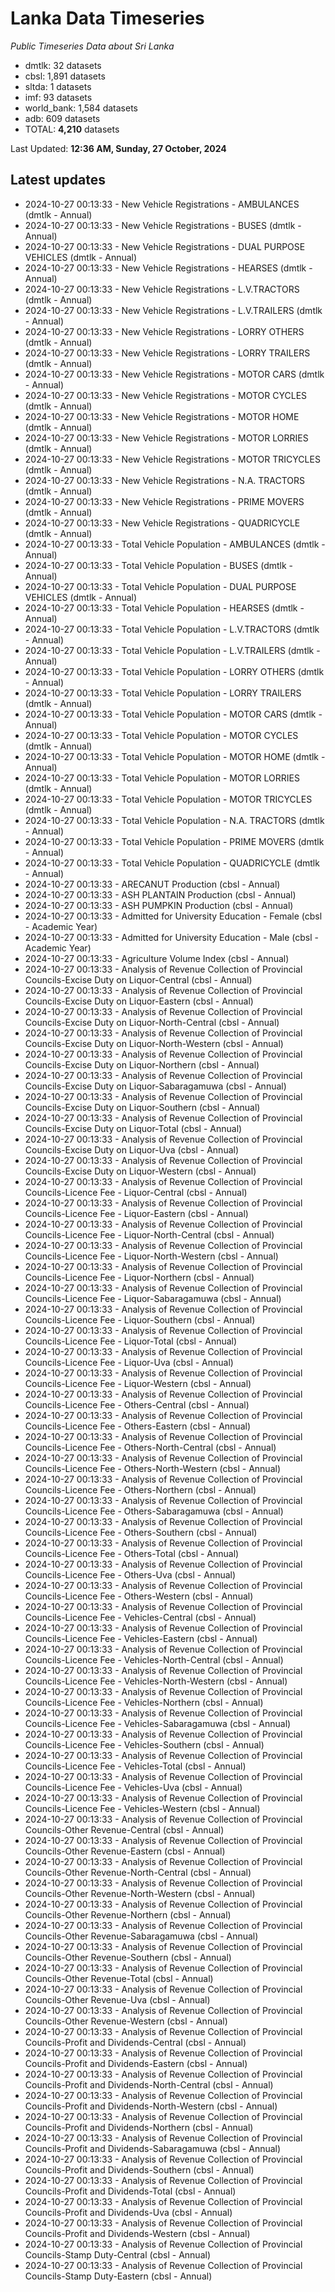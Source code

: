 # Lanka Data Timeseries
*Public Timeseries Data about Sri Lanka*

* dmtlk: 32 datasets
* cbsl: 1,891 datasets
* sltda: 1 datasets
* imf: 93 datasets
* world_bank: 1,584 datasets
* adb: 609 datasets
* TOTAL: **4,210** datasets

Last Updated: **12:36 AM, Sunday, 27 October, 2024**

## Latest updates

* 2024-10-27 00:13:33 - New Vehicle Registrations - AMBULANCES (dmtlk - Annual)
* 2024-10-27 00:13:33 - New Vehicle Registrations - BUSES (dmtlk - Annual)
* 2024-10-27 00:13:33 - New Vehicle Registrations - DUAL PURPOSE VEHICLES (dmtlk - Annual)
* 2024-10-27 00:13:33 - New Vehicle Registrations - HEARSES (dmtlk - Annual)
* 2024-10-27 00:13:33 - New Vehicle Registrations - L.V.TRACTORS (dmtlk - Annual)
* 2024-10-27 00:13:33 - New Vehicle Registrations - L.V.TRAILERS (dmtlk - Annual)
* 2024-10-27 00:13:33 - New Vehicle Registrations - LORRY OTHERS (dmtlk - Annual)
* 2024-10-27 00:13:33 - New Vehicle Registrations - LORRY TRAILERS (dmtlk - Annual)
* 2024-10-27 00:13:33 - New Vehicle Registrations - MOTOR CARS (dmtlk - Annual)
* 2024-10-27 00:13:33 - New Vehicle Registrations - MOTOR CYCLES (dmtlk - Annual)
* 2024-10-27 00:13:33 - New Vehicle Registrations - MOTOR HOME (dmtlk - Annual)
* 2024-10-27 00:13:33 - New Vehicle Registrations - MOTOR LORRIES (dmtlk - Annual)
* 2024-10-27 00:13:33 - New Vehicle Registrations - MOTOR TRICYCLES (dmtlk - Annual)
* 2024-10-27 00:13:33 - New Vehicle Registrations - N.A. TRACTORS (dmtlk - Annual)
* 2024-10-27 00:13:33 - New Vehicle Registrations - PRIME MOVERS (dmtlk - Annual)
* 2024-10-27 00:13:33 - New Vehicle Registrations - QUADRICYCLE (dmtlk - Annual)
* 2024-10-27 00:13:33 - Total Vehicle Population - AMBULANCES (dmtlk - Annual)
* 2024-10-27 00:13:33 - Total Vehicle Population - BUSES (dmtlk - Annual)
* 2024-10-27 00:13:33 - Total Vehicle Population - DUAL PURPOSE VEHICLES (dmtlk - Annual)
* 2024-10-27 00:13:33 - Total Vehicle Population - HEARSES (dmtlk - Annual)
* 2024-10-27 00:13:33 - Total Vehicle Population - L.V.TRACTORS (dmtlk - Annual)
* 2024-10-27 00:13:33 - Total Vehicle Population - L.V.TRAILERS (dmtlk - Annual)
* 2024-10-27 00:13:33 - Total Vehicle Population - LORRY OTHERS (dmtlk - Annual)
* 2024-10-27 00:13:33 - Total Vehicle Population - LORRY TRAILERS (dmtlk - Annual)
* 2024-10-27 00:13:33 - Total Vehicle Population - MOTOR CARS (dmtlk - Annual)
* 2024-10-27 00:13:33 - Total Vehicle Population - MOTOR CYCLES (dmtlk - Annual)
* 2024-10-27 00:13:33 - Total Vehicle Population - MOTOR HOME (dmtlk - Annual)
* 2024-10-27 00:13:33 - Total Vehicle Population - MOTOR LORRIES (dmtlk - Annual)
* 2024-10-27 00:13:33 - Total Vehicle Population - MOTOR TRICYCLES (dmtlk - Annual)
* 2024-10-27 00:13:33 - Total Vehicle Population - N.A. TRACTORS (dmtlk - Annual)
* 2024-10-27 00:13:33 - Total Vehicle Population - PRIME MOVERS (dmtlk - Annual)
* 2024-10-27 00:13:33 - Total Vehicle Population - QUADRICYCLE (dmtlk - Annual)
* 2024-10-27 00:13:33 - ARECANUT Production (cbsl - Annual)
* 2024-10-27 00:13:33 - ASH PLANTAIN Production (cbsl - Annual)
* 2024-10-27 00:13:33 - ASH PUMPKIN Production (cbsl - Annual)
* 2024-10-27 00:13:33 - Admitted for University Education - Female (cbsl - Academic Year)
* 2024-10-27 00:13:33 - Admitted for University Education - Male (cbsl - Academic Year)
* 2024-10-27 00:13:33 - Agriculture Volume Index (cbsl - Annual)
* 2024-10-27 00:13:33 - Analysis of Revenue Collection of Provincial Councils-Excise Duty on Liquor-Central (cbsl - Annual)
* 2024-10-27 00:13:33 - Analysis of Revenue Collection of Provincial Councils-Excise Duty on Liquor-Eastern (cbsl - Annual)
* 2024-10-27 00:13:33 - Analysis of Revenue Collection of Provincial Councils-Excise Duty on Liquor-North-Central (cbsl - Annual)
* 2024-10-27 00:13:33 - Analysis of Revenue Collection of Provincial Councils-Excise Duty on Liquor-North-Western (cbsl - Annual)
* 2024-10-27 00:13:33 - Analysis of Revenue Collection of Provincial Councils-Excise Duty on Liquor-Northern (cbsl - Annual)
* 2024-10-27 00:13:33 - Analysis of Revenue Collection of Provincial Councils-Excise Duty on Liquor-Sabaragamuwa (cbsl - Annual)
* 2024-10-27 00:13:33 - Analysis of Revenue Collection of Provincial Councils-Excise Duty on Liquor-Southern (cbsl - Annual)
* 2024-10-27 00:13:33 - Analysis of Revenue Collection of Provincial Councils-Excise Duty on Liquor-Total (cbsl - Annual)
* 2024-10-27 00:13:33 - Analysis of Revenue Collection of Provincial Councils-Excise Duty on Liquor-Uva (cbsl - Annual)
* 2024-10-27 00:13:33 - Analysis of Revenue Collection of Provincial Councils-Excise Duty on Liquor-Western (cbsl - Annual)
* 2024-10-27 00:13:33 - Analysis of Revenue Collection of Provincial Councils-Licence Fee - Liquor-Central (cbsl - Annual)
* 2024-10-27 00:13:33 - Analysis of Revenue Collection of Provincial Councils-Licence Fee - Liquor-Eastern (cbsl - Annual)
* 2024-10-27 00:13:33 - Analysis of Revenue Collection of Provincial Councils-Licence Fee - Liquor-North-Central (cbsl - Annual)
* 2024-10-27 00:13:33 - Analysis of Revenue Collection of Provincial Councils-Licence Fee - Liquor-North-Western (cbsl - Annual)
* 2024-10-27 00:13:33 - Analysis of Revenue Collection of Provincial Councils-Licence Fee - Liquor-Northern (cbsl - Annual)
* 2024-10-27 00:13:33 - Analysis of Revenue Collection of Provincial Councils-Licence Fee - Liquor-Sabaragamuwa (cbsl - Annual)
* 2024-10-27 00:13:33 - Analysis of Revenue Collection of Provincial Councils-Licence Fee - Liquor-Southern (cbsl - Annual)
* 2024-10-27 00:13:33 - Analysis of Revenue Collection of Provincial Councils-Licence Fee - Liquor-Total (cbsl - Annual)
* 2024-10-27 00:13:33 - Analysis of Revenue Collection of Provincial Councils-Licence Fee - Liquor-Uva (cbsl - Annual)
* 2024-10-27 00:13:33 - Analysis of Revenue Collection of Provincial Councils-Licence Fee - Liquor-Western (cbsl - Annual)
* 2024-10-27 00:13:33 - Analysis of Revenue Collection of Provincial Councils-Licence Fee - Others-Central (cbsl - Annual)
* 2024-10-27 00:13:33 - Analysis of Revenue Collection of Provincial Councils-Licence Fee - Others-Eastern (cbsl - Annual)
* 2024-10-27 00:13:33 - Analysis of Revenue Collection of Provincial Councils-Licence Fee - Others-North-Central (cbsl - Annual)
* 2024-10-27 00:13:33 - Analysis of Revenue Collection of Provincial Councils-Licence Fee - Others-North-Western (cbsl - Annual)
* 2024-10-27 00:13:33 - Analysis of Revenue Collection of Provincial Councils-Licence Fee - Others-Northern (cbsl - Annual)
* 2024-10-27 00:13:33 - Analysis of Revenue Collection of Provincial Councils-Licence Fee - Others-Sabaragamuwa (cbsl - Annual)
* 2024-10-27 00:13:33 - Analysis of Revenue Collection of Provincial Councils-Licence Fee - Others-Southern (cbsl - Annual)
* 2024-10-27 00:13:33 - Analysis of Revenue Collection of Provincial Councils-Licence Fee - Others-Total (cbsl - Annual)
* 2024-10-27 00:13:33 - Analysis of Revenue Collection of Provincial Councils-Licence Fee - Others-Uva (cbsl - Annual)
* 2024-10-27 00:13:33 - Analysis of Revenue Collection of Provincial Councils-Licence Fee - Others-Western (cbsl - Annual)
* 2024-10-27 00:13:33 - Analysis of Revenue Collection of Provincial Councils-Licence Fee - Vehicles-Central (cbsl - Annual)
* 2024-10-27 00:13:33 - Analysis of Revenue Collection of Provincial Councils-Licence Fee - Vehicles-Eastern (cbsl - Annual)
* 2024-10-27 00:13:33 - Analysis of Revenue Collection of Provincial Councils-Licence Fee - Vehicles-North-Central (cbsl - Annual)
* 2024-10-27 00:13:33 - Analysis of Revenue Collection of Provincial Councils-Licence Fee - Vehicles-North-Western (cbsl - Annual)
* 2024-10-27 00:13:33 - Analysis of Revenue Collection of Provincial Councils-Licence Fee - Vehicles-Northern (cbsl - Annual)
* 2024-10-27 00:13:33 - Analysis of Revenue Collection of Provincial Councils-Licence Fee - Vehicles-Sabaragamuwa (cbsl - Annual)
* 2024-10-27 00:13:33 - Analysis of Revenue Collection of Provincial Councils-Licence Fee - Vehicles-Southern (cbsl - Annual)
* 2024-10-27 00:13:33 - Analysis of Revenue Collection of Provincial Councils-Licence Fee - Vehicles-Total (cbsl - Annual)
* 2024-10-27 00:13:33 - Analysis of Revenue Collection of Provincial Councils-Licence Fee - Vehicles-Uva (cbsl - Annual)
* 2024-10-27 00:13:33 - Analysis of Revenue Collection of Provincial Councils-Licence Fee - Vehicles-Western (cbsl - Annual)
* 2024-10-27 00:13:33 - Analysis of Revenue Collection of Provincial Councils-Other Revenue-Central (cbsl - Annual)
* 2024-10-27 00:13:33 - Analysis of Revenue Collection of Provincial Councils-Other Revenue-Eastern (cbsl - Annual)
* 2024-10-27 00:13:33 - Analysis of Revenue Collection of Provincial Councils-Other Revenue-North-Central (cbsl - Annual)
* 2024-10-27 00:13:33 - Analysis of Revenue Collection of Provincial Councils-Other Revenue-North-Western (cbsl - Annual)
* 2024-10-27 00:13:33 - Analysis of Revenue Collection of Provincial Councils-Other Revenue-Northern (cbsl - Annual)
* 2024-10-27 00:13:33 - Analysis of Revenue Collection of Provincial Councils-Other Revenue-Sabaragamuwa (cbsl - Annual)
* 2024-10-27 00:13:33 - Analysis of Revenue Collection of Provincial Councils-Other Revenue-Southern (cbsl - Annual)
* 2024-10-27 00:13:33 - Analysis of Revenue Collection of Provincial Councils-Other Revenue-Total (cbsl - Annual)
* 2024-10-27 00:13:33 - Analysis of Revenue Collection of Provincial Councils-Other Revenue-Uva (cbsl - Annual)
* 2024-10-27 00:13:33 - Analysis of Revenue Collection of Provincial Councils-Other Revenue-Western (cbsl - Annual)
* 2024-10-27 00:13:33 - Analysis of Revenue Collection of Provincial Councils-Profit and Dividends-Central (cbsl - Annual)
* 2024-10-27 00:13:33 - Analysis of Revenue Collection of Provincial Councils-Profit and Dividends-Eastern (cbsl - Annual)
* 2024-10-27 00:13:33 - Analysis of Revenue Collection of Provincial Councils-Profit and Dividends-North-Central (cbsl - Annual)
* 2024-10-27 00:13:33 - Analysis of Revenue Collection of Provincial Councils-Profit and Dividends-North-Western (cbsl - Annual)
* 2024-10-27 00:13:33 - Analysis of Revenue Collection of Provincial Councils-Profit and Dividends-Northern (cbsl - Annual)
* 2024-10-27 00:13:33 - Analysis of Revenue Collection of Provincial Councils-Profit and Dividends-Sabaragamuwa (cbsl - Annual)
* 2024-10-27 00:13:33 - Analysis of Revenue Collection of Provincial Councils-Profit and Dividends-Southern (cbsl - Annual)
* 2024-10-27 00:13:33 - Analysis of Revenue Collection of Provincial Councils-Profit and Dividends-Total (cbsl - Annual)
* 2024-10-27 00:13:33 - Analysis of Revenue Collection of Provincial Councils-Profit and Dividends-Uva (cbsl - Annual)
* 2024-10-27 00:13:33 - Analysis of Revenue Collection of Provincial Councils-Profit and Dividends-Western (cbsl - Annual)
* 2024-10-27 00:13:33 - Analysis of Revenue Collection of Provincial Councils-Stamp Duty-Central (cbsl - Annual)
* 2024-10-27 00:13:33 - Analysis of Revenue Collection of Provincial Councils-Stamp Duty-Eastern (cbsl - Annual)